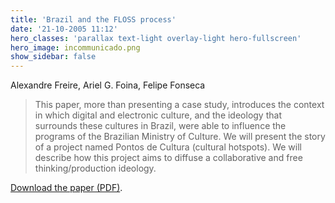```yaml
---
title: 'Brazil and the FLOSS process'
date: '21-10-2005 11:12'
hero_classes: 'parallax text-light overlay-light hero-fullscreen'
hero_image: incommunicado.png
show_sidebar: false
---
```


Alexandre Freire, Ariel G. Foina, Felipe Fonseca

> This paper, more than presenting a case study, introduces the context in which digital and electronic culture, and the ideology that surrounds these cultures in Brazil, were able to influence the programs of the Brazilian Ministry of Culture. We will present the story of a project named Pontos de Cultura (cultural hotspots). We will describe how this project aims to diffuse a collaborative and free thinking/production ideology.

[Download the paper (PDF)](brazil-floss-process.pdf).
